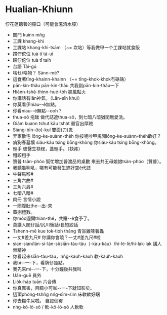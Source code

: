 # Hualian-Khiunn
佇花蓮聽著的腔口（可能會濫清水腔）

* 關門 kuinn mn̂g
* 工課 khang-khì
* 工課站 khang-khì-tsām （~= 坎站）等我做甲一个工課站就食飯 
* 蹛佇佗位 tuà tī tá-uī
* 蹛佇佗位 tuà tī taih
* 台語 Tâi-gú
* 啥乜/啥物？ Sánn-mé?
* 這食著tīng-khainn-khainn （~= tīng-khok-khok𠕇硞硞）
* pān-kin-thâu pān-kin-thâu 共我剾pān-kin-thâu一下
* Hiânn-tshâ-thinn-hué-to̍h 搧風點火
* 你講話有lān神氣。（Lān-sîn khuì）
* 你莫看伊niau--ê無點。
* 你看niau--ê無點--ooh？
* thua-sô 拖趖 做代誌遮thua-sô，到七暗八暗猶閣無愛洗。
* Giâm kuann tshut kāu tsha̍t 嚴官出厚賊
* Siang-bīn-(to)-kuí 雙面(刀)鬼
* 弄家散宅 lōng-ke-suànn-the̍h 你按呢吵甲規間lōng-ke-suànn-the̍h敢好？
* 痟狗舂墓壙 siáu-káu tsing bōng-khòng 你siáu-káu tsing bōng-khòng。
* 輕手 彼醫生袂䆀，蓋輕手。（袂疼）
* 粗跤粗手
* 贊普 tsàn-phóo 幫忙增加普渡品的桌數 來去共王母娘娘tsàn-phóo（贊普）。
* 我聽龜咧吼，哪有可能發生遮好空ê代誌
* 牛聲馬喉#
* 三角六曲#
* 三角六肩#
* 七暗八暗#
* 肉冊 言情小說
* 一圈腹肚the--出-來
* 蓋捌禮數。
* 你mőo遐爾thian-thé，共賰--ê食予了。
* 莫講人閒仔話/尻川後話/長短跤話
* Tshenn-mê kue tok-tio̍h thâng 青盲雞啄著蟲
* 一丈#差九尺# 你講你會曉？一丈#差九尺#啦
* sian-sian/lán-si-lán-si/siān-tàu-tàu（-kàu-kàu）/hi-lè-lè/hi-lak-lak 講人無精神
* 你看起來siān-tàu-tàu，nńg-kauh-kauh 軟-kauh-kauh
* 我bi--一-下，看牌仔幾點。
* 我先來mi--一-下，十分鐘後共我叫
* Uân-guē 員外
* Lio̍k-ha̍p tuān 六合傳
* 你真厲害，目睭小可liû--一-下就知影矣。
* 這頂phòng-tshn̂g nńg-sìm-sìm 床軟軟好睏
* 你去糊牛屎啦。 自認倒霉
* nńg-kô-lō-sô / 軟-kô-lō-sô 人軟軟
